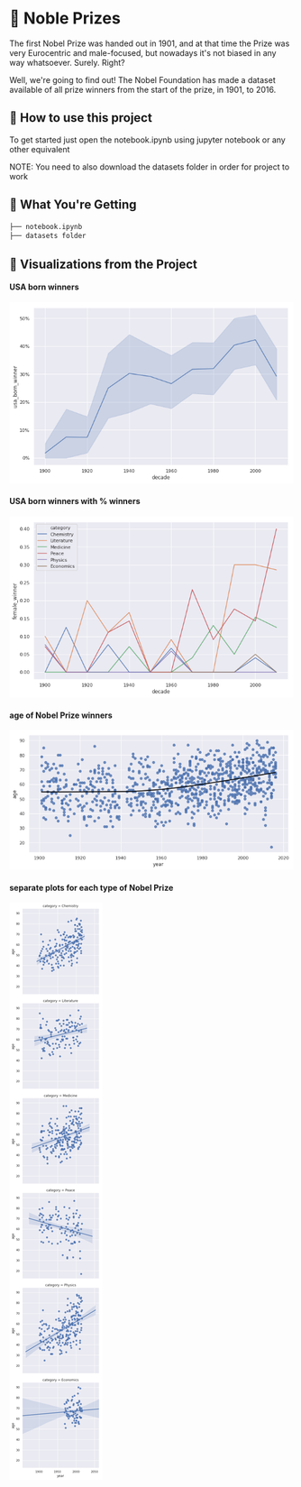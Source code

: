 # 🎥 Noble Prizes
The first Nobel Prize was handed out in 1901, and at that time the Prize was very Eurocentric and male-focused, but nowadays it's not biased in any way whatsoever. Surely. Right?

Well, we're going to find out! The Nobel Foundation has made a dataset available of all prize winners from the start of the prize, in 1901, to 2016.

## 🤔 How to use this project

To get started just open the notebook.ipynb using jupyter notebook or any other equivalent

NOTE: You need to also download the datasets folder in order for project to work 

## 💁 What You're Getting
```bash
├── notebook.ipynb
├── datasets folder
```

## 📸 Visualizations from the Project

<h4>USA born winners</h4>

![Screenshot](output1.png)
<br/>

<h4>USA born winners with % winners</h4>

![Screenshot](output2.png)
<br/>

<h4>age of Nobel Prize winners</h4>

![Screenshot](output3.png)
<br/>

<h4>separate plots for each type of Nobel Prize</h4>

![Screenshot](output4.png)
<br/>